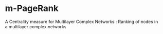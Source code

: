 # m-PageRank
A Centrality measure for Multilayer Complex Networks : 
Ranking of nodes in a multilayer complex networks
